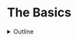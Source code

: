 # The Basics

<details>
	<summary>Outline</summary>

## [Outline](https://docs.swift.org/swift-book/LanguageGuide/TheBasics.html#:~:text=ON%20THIS%20PAGE-,The%20Basics,-Swift%20is%20a)

Swift is a new programming language for iOS, macOS, watchOS, and tvOS app development. Nonetheless, many parts of Swift will be familiar from your experience of developing in C and Objective-C.

Swift provides its own versions of all fundamental C and Objective-C types, including `Int` for integers, `Double` and `Float` for floating-point values, `Bool` for Boolean values, and `String` for textual data. Swift also provides powerful versions of the three primary collection types, `Array`, `Set`, and `Dictionary`, as described in [Collection Types](https://docs.swift.org/swift-book/LanguageGuide/CollectionTypes.html).

Like C, Swift uses variables to store and refer to values by an identifying name. Swift also makes extensive use of variables whose values can’t be changed. These are known as constants, and are much more powerful than constants in C. Constants are used throughout Swift to make code safer and clearer in intent when you work with values that don’t need to change.

In addition to familiar types, Swift introduces advanced types not found in Objective-C, such as tuples. Tuples enable you to create and pass around groupings of values. You can use a tuple to return multiple values from a function as a single compound value.

Swift also introduces optional types, which handle the absence of a value. Optionals say either “there *is* a value, and it equals *x*” or “there *isn’t* a value at all”. Using optionals is similar to using `nil` with pointers in Objective-C, but they work for any type, not just classes. Not only are optionals safer and more expressive than `nil` pointers in Objective-C, they’re at the heart of many of Swift’s most powerful features.

Swift is a *type-safe* language, which means the language helps you to be clear about the types of values your code can work with. If part of your code requires a `String`, type safety prevents you from passing it an `Int` by mistake. Likewise, type safety prevents you from accidentally passing an optional `String` to a piece of code that requires a non-optional `String`. Type safety helps you catch and fix errors as early as possible in the development process.

---

## 개요

스위프트는 iOS, macOS, watchOS, tvOS 앱 개발을 위한 새로운 프로그래밍 언어입니다. 그럼에도 불구하고, C 와 Objective-C 에서의 개발 경험을 통해, 스위프트의 많은 부분들을 친숙하게 느낄 수 있습니다.

스위프트는 정수를 위한 `Int`, 부동 소수점 값을 위한 `Double` 과 `Float`, 참거짓 값을 위한 `Bool`, 문자열 데이터를 위한 `String` 를 포함하여, C 와 Objective-C 타입의 모든 근본적인 그 자체 버전을 제공합니다. 또한 [Collection Types](https://docs.swift.org/swift-book/LanguageGuide/CollectionTypes.html)에서 설명하는 세 가지의 기본 컬렉션 타입 `Array`, `Set`, 및 `Dictionary` 의 강력한 버전을 제공합니다. 

C 처럼, 스위프트는 구별되는 이름으로 변수를 사용하여 값을 저장하거나 참조합니다. 또한 변경 불가능한 값을 가지는 변수를 광범위하게 사용합니다. 이것은 상수이고, C 에서보다 강력합니다. 스위프트에서 변경할 필요가 없는 값으로 작업할 때 상수를 사용하여 의도적으로 코드를 더 안전하고 명확하게 만들 수 있습니다. 

스위프트는 친숙한 타입들 외에도, Objective-C 에서는 없던 개선된 타입인 튜플 같은 것들을 도입했습니다. 튜플을 사용하여 값의 그룹을 만들고 주변으로 전달할 수 있습니다. 튜플을 사용하여 단일 값 복합체 같은 함수로부터 여러 개의 값을 반환할 수 있습니다. 

또한 스위프트는 값의 부재를 다루는 옵셔널 타입을 도입했습니다. 옵셔널은 "값이 *있고*, *x* 와 동일하다" 혹은 "값이 전혀 *없다*" 중 하나를 말해줍니다. 옵셔널의 사용을 사용하는 것은 Objective-C 에서 포인터와 함께 `nil` 을 사용하는 것과 비슷하지만, 클래스에서만 작동하는 것이 아니라 모든 타입에서 작동합니다. 옵셔널은 Objective-C 에서의 `nil` 포인터보다 더 안전하고 표현력이 좋을 뿐만 아니라, 스위프트의 많은 가장 강력한 기능들의 심장입니다. 

스위프트는 *type-safe* 언어입니다. 즉, 언어가 코드에서 사용할 수 있는 값의 타입이 더 명확해지도록 도와준다는 의미입니다. 코드 중에 `String` 을 요구하는 부분이 있다면, type safety 는 실수로 `Int` 를 넘겨주는 것을 방지해 줄 것입니다. 마찬가지로, type safety 는 옵셔널이 아닌 `String` 을 요구하는 코드 조각에 실수로 옵셔널 `String` 을 전달하는 것도 방지해 줄 것입니다. type safety 는 개발 과정에서 가능한 한 빨리 오류를 찾아내고 고칠 수 있도록 도와줍니다. 

---

_* nonetheless : 그럼에도 불구하고_</br>
_* extensive : 광범위한_</br>
_* in intent : 의도적으로_</br>
_* absence : 부재_</br>
_* at all : 조금도, 조금도 ~아니다_</br>
_* expressive : 표현이 풍부한, 나타내는_</br>

---

</details>